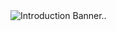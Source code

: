 <img src="https://www.canva.com/design/DAFArXGZOf4/view" alt="Introduction Banner.." style="text-align: center; margin-bottom: 30px;" />
